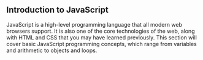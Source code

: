 ## Introduction to JavaScript

JavaScript is a high-level programming language that all modern web browsers support. 
It is also one of the core technologies of the web, along with HTML and CSS that you may have learned previously. 
This section will cover basic JavaScript programming concepts, which range from variables and arithmetic to objects and loops.

